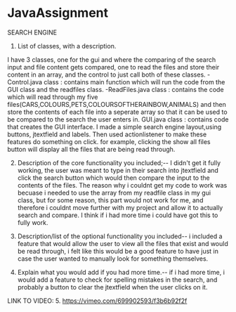 # JavaAssignment
SEARCH ENGINE
1. List of classes, with a description.

I have 3 classes, one for the gui and where the comparing of the search input and file content gets compared, one to read the files and store their content in an array, and the control to just call both of these classes.
-Control.java class : contains main function which will run the code from the GUI class and the readfiles class.
-ReadFiles.java class : contains the code which will read through my five files(CARS,COLOURS,PETS,COLOURSOFTHERAINBOW,ANIMALS) and then store the contents of each file into a seperate array so that it can be used to be compared to the search the user enters in.
GUI.java class : contains code that creates the GUI interface. I made a simple search engine layout,using buttons, jtextfield and labels. Then used actionlistener to make these features do something on click. for example, clicking the show all files button will display all the files that are being read through.

2. Description of the core functionality you included;-- I didn't get it fully working, the user was meant to type in their search into jtextfield and click the search button which would then compare the input to the contents of the files. The reason why i couldnt get my code to work was becuase i needed to use the array from my readfile class in my gui class, but for some reason, this part would not work for me, and therefore i couldnt move further with my project and allow it to actually search and compare. I think if i had more time i could have got this to fully work.

3. Description/list of the optional functionality you included-- i included a feature that would allow the user to view all the files that exist and would be read through, i felt like this would be a good feature to have just in case the user wanted to manually look for something themselves.
4. Explain what you would add if you had more time.-- if i had more time, i would add a feature to check for spelling mistakes in the search, and probably a button to clear the jtextfield when the user clicks on it.

LINK TO VIDEO:
5. https://vimeo.com/699902593/f3b6b92f2f
